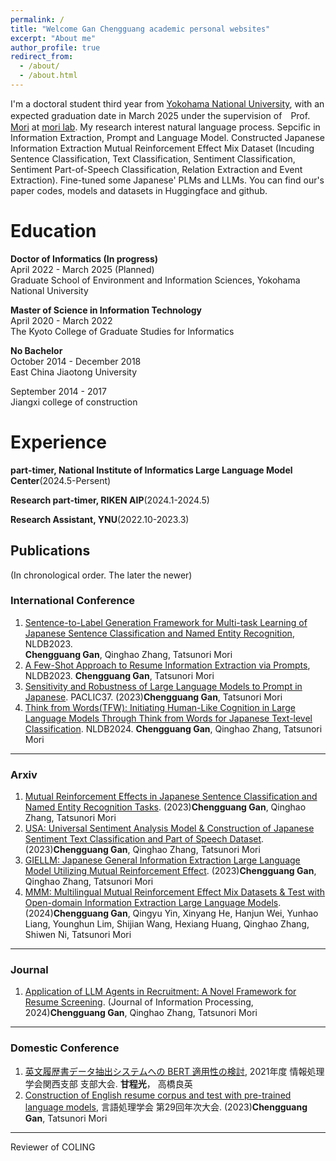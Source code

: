 ```yaml
---
permalink: /
title: "Welcome Gan Chengguang academic personal websites"
excerpt: "About me"
author_profile: true
redirect_from: 
  - /about/
  - /about.html
---
```


 I'm a doctoral student third year from [Yokohama National University](https://www.ynu.ac.jp/index.html), with an expected graduation date in March 2025 under the supervision of　Prof. [Mori](http://www.forest.eis.ynu.ac.jp/~mori/en/index.html) at [mori lab](http://www.forest.eis.ynu.ac.jp/). My research interest natural language process. Sepcific in  Information Extraction, Prompt and Language Model. 
 Constructed Japanese Information Extraction Mutual Reinforcement Effect Mix Dataset (Incuding Sentence Classification, Text Classification, Sentiment Classification, Sentiment Part-of-Speech Classification, Relation Extraction and Event Extraction). 
 Fine-tuned some Japanese' PLMs and LLMs. You can find our's paper codes, models and datasets in Huggingface and github.

Education
======
**Doctor of Informatics (In progress)**  
April 2022 - March 2025 (Planned)  
Graduate School of Environment and Information Sciences, Yokohama National University


**Master of Science in Information Technology**  
April 2020 - March 2022  
The Kyoto College of Graduate Studies for Informatics

**No Bachelor**  
October 2014 - December 2018  
East China Jiaotong University

September 2014 - 2017  
Jiangxi college of construction

Experience
======
**part-timer, National Institute of Informatics Large Language Model Center**(2024.5-Persent)

**Research part-timer, RIKEN AIP**(2024.1-2024.5)

**Research Assistant, YNU**(2022.10-2023.3)


## Publications
(In chronological order. The later the newer)

### International Conference
1. [Sentence-to-Label Generation Framework for Multi-task Learning of Japanese Sentence Classification and Named Entity Recognition](https://link.springer.com/chapter/10.1007/978-3-031-35320-8_18), NLDB2023.  
   **Chengguang Gan**, Qinghao Zhang, Tatsunori Mori
2. [A Few-Shot Approach to Resume Information Extraction via Prompts](https://link.springer.com/chapter/10.1007/978-3-031-35320-8_32), NLDB2023.
   **Chengguang Gan**, Tatsunori Mori
3. [Sensitivity and Robustness of Large Language Models to Prompt in Japanese](https://arxiv.org/abs/2305.08714). PACLIC37.
   (2023)**Chengguang Gan**, Tatsunori Mori
4. [Think from Words(TFW): Initiating Human-Like Cognition in Large Language Models Through Think from Words for Japanese Text-level Classification](https://arxiv.org/abs/2312.03458).
  NLDB2024. **Chengguang Gan**, Qinghao Zhang, Tatsunori Mori

---

### Arxiv
1. [Mutual Reinforcement Effects in Japanese Sentence Classification and Named Entity Recognition Tasks](https://arxiv.org/abs/2307.10291).
   (2023)**Chengguang Gan**, Qinghao Zhang, Tatsunori Mori
2. [USA: Universal Sentiment Analysis Model & Construction of Japanese Sentiment Text Classification and Part of Speech Dataset](https://arxiv.org/abs/2309.03787).
   (2023)**Chengguang Gan**, Qinghao Zhang, Tatsunori Mori
3. [GIELLM: Japanese General Information Extraction Large Language Model Utilizing Mutual Reinforcement Effect](https://arxiv.org/abs/2311.06838).
   (2023)**Chengguang Gan**, Qinghao Zhang, Tatsunori Mori
4. [MMM: Multilingual Mutual Reinforcement Effect Mix Datasets & Test with Open-domain Information Extraction Large Language Models](https://arxiv.org/abs/2407.10953).
   (2024)**Chengguang Gan**, Qingyu Yin, Xinyang He, Hanjun Wei, Yunhao Liang, Younghun Lim, Shijian Wang, Hexiang Huang, Qinghao Zhang, Shiwen Ni, Tatsunori Mori

---

### Journal
1. [Application of LLM Agents in Recruitment: A Novel Framework for Resume Screening](https://arxiv.org/abs/2401.08315).
   (Journal of Information Processing, 2024)**Chengguang Gan**, Qinghao Zhang, Tatsunori Mori

---

### Domestic Conference
1. [英文履歴書データ抽出システムへの BERT 適用性の検討](https://ipsj.ixsq.nii.ac.jp/ej/?action=pages_view_main&active_action=repository_view_main_item_detail&item_id=213712&item_no=1&page_id=13&block_id=8), 2021年度 情報処理学会関西支部 支部大会.
   **甘程光**， 高橋良英
2. [Construction of English resume corpus and test with pre-trained language models]([https://ui.adsabs.harvard.edu/abs/2022arXiv220803219G/abstract](https://www.google.com/url?sa=t&rct=j&q=&esrc=s&source=web&cd=&cad=rja&uact=8&ved=2ahUKEwjJ0r7ep9yAAxX_l1YBHdZ7B9gQFnoECA4QAQ&url=https%3A%2F%2Fwww.anlp.jp%2Fproceedings%2Fannual_meeting%2F2023%2Fpdf_dir%2FC11-5.pdf&usg=AOvVaw31CR2H8c3Ha7TyjkDIwcbx&opi=89978449)https://www.google.com/url?sa=t&rct=j&q=&esrc=s&source=web&cd=&cad=rja&uact=8&ved=2ahUKEwjJ0r7ep9yAAxX_l1YBHdZ7B9gQFnoECA4QAQ&url=https%3A%2F%2Fwww.anlp.jp%2Fproceedings%2Fannual_meeting%2F2023%2Fpdf_dir%2FC11-5.pdf&usg=AOvVaw31CR2H8c3Ha7TyjkDIwcbx&opi=89978449), 言語処理学会 第29回年次大会.
   (2023)**Chengguang Gan**, Tatsunori Mori

---
Reviewer of COLING

